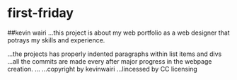 # first-friday
##kevin wairi
...this project is about my web portfolio as a web designer that potrays my skills and experience.

...the projects has properly indented paragraphs within list items and divs
...all the commits are made every after major progress in the webpage creation.
...
...copyright by kevinwairi ...lincessed by CC licensing
